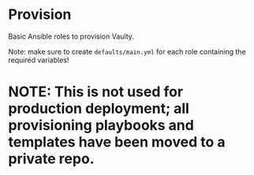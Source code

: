 # Provision

Basic Ansible roles to provision Vaulty.

Note: make sure to create `defaults/main.yml` for each role containing the required variables!

# NOTE: This is not used for production deployment; all provisioning playbooks and templates have been moved to a private repo.
